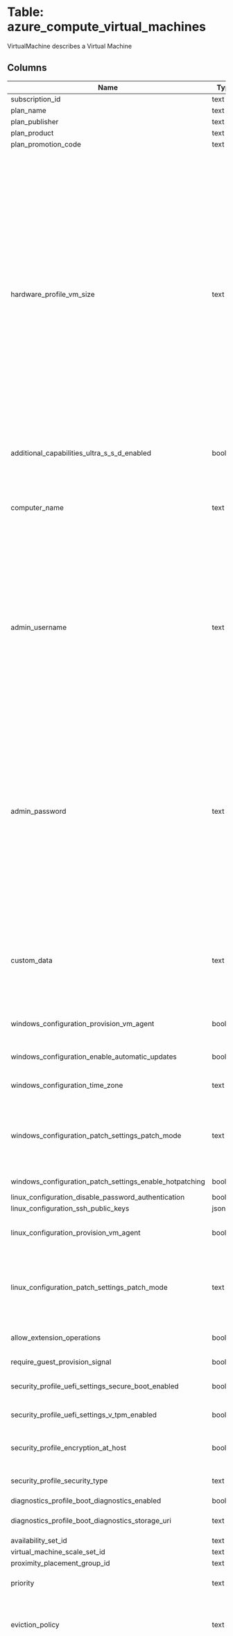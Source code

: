
# Table: azure_compute_virtual_machines
VirtualMachine describes a Virtual Machine
## Columns
| Name        | Type           | Description  |
| ------------- | ------------- | -----  |
|subscription_id|text|Azure subscription id|
|plan_name|text|The plan ID|
|plan_publisher|text|The publisher ID|
|plan_product|text|Specifies the product of the image from the marketplace This is the same value as Offer under the imageReference element|
|plan_promotion_code|text|The promotion code|
|hardware_profile_vm_size|text|Specifies the size of the virtual machine <br><br> The enum data type is currently deprecated and will be removed by December 23rd 2023 <br><br> Recommended way to get the list of available sizes is using these APIs: <br><br> [List all available virtual machine sizes in an availability set](https://docsmicrosoftcom/rest/api/compute/availabilitysets/listavailablesizes) <br><br> [List all available virtual machine sizes in a region]( https://docsmicrosoftcom/en-us/rest/api/compute/resourceskus/list) <br><br> [List all available virtual machine sizes for resizing](https://docsmicrosoftcom/rest/api/compute/virtualmachines/listavailablesizes) For more information about virtual machine sizes, see [Sizes for virtual machines](https://docsmicrosoftcom/en-us/azure/virtual-machines/sizes) <br><br> The available VM sizes depend on region and availability set Possible values include: 'BasicA0', 'BasicA1', 'BasicA2', 'BasicA3', 'BasicA4', 'StandardA0', 'StandardA1', 'StandardA2', 'StandardA3', 'StandardA4', 'StandardA5', 'StandardA6', 'StandardA7', 'StandardA8', 'StandardA9', 'StandardA10', 'StandardA11', 'StandardA1V2', 'StandardA2V2', 'StandardA4V2', 'StandardA8V2', 'StandardA2mV2', 'StandardA4mV2', 'StandardA8mV2', 'StandardB1s', 'StandardB1ms', 'StandardB2s', 'StandardB2ms', 'StandardB4ms', 'StandardB8ms', 'StandardD1', 'StandardD2', 'StandardD3', 'StandardD4', 'StandardD11', 'StandardD12', 'StandardD13', 'StandardD14', 'StandardD1V2', 'StandardD2V2', 'StandardD3V2', 'StandardD4V2', 'StandardD5V2', 'StandardD2V3', 'StandardD4V3', 'StandardD8V3', 'StandardD16V3', 'StandardD32V3', 'StandardD64V3', 'StandardD2sV3', 'StandardD4sV3', 'StandardD8sV3', 'StandardD16sV3', 'StandardD32sV3', 'StandardD64sV3', 'StandardD11V2', 'StandardD12V2', 'StandardD13V2', 'StandardD14V2', 'StandardD15V2', 'StandardDS1', 'StandardDS2', 'StandardDS3', 'StandardDS4', 'StandardDS11', 'StandardDS12', 'StandardDS13', 'StandardDS14', 'StandardDS1V2', 'StandardDS2V2', 'StandardDS3V2', 'StandardDS4V2', 'StandardDS5V2', 'StandardDS11V2', 'StandardDS12V2', 'StandardDS13V2', 'StandardDS14V2', 'StandardDS15V2', 'StandardDS134V2', 'StandardDS132V2', 'StandardDS148V2', 'StandardDS144V2', 'StandardE2V3', 'StandardE4V3', 'StandardE8V3', 'StandardE16V3', 'StandardE32V3', 'StandardE64V3', 'StandardE2sV3', 'StandardE4sV3', 'StandardE8sV3', 'StandardE16sV3', 'StandardE32sV3', 'StandardE64sV3', 'StandardE3216V3', 'StandardE328sV3', 'StandardE6432sV3', 'StandardE6416sV3', 'StandardF1', 'StandardF2', 'StandardF4', 'StandardF8', 'StandardF16', 'StandardF1s', 'StandardF2s', 'StandardF4s', 'StandardF8s', 'StandardF16s', 'StandardF2sV2', 'StandardF4sV2', 'StandardF8sV2', 'StandardF16sV2', 'StandardF32sV2', 'StandardF64sV2', 'StandardF72sV2', 'StandardG1', 'StandardG2', 'StandardG3', 'StandardG4', 'StandardG5', 'StandardGS1', 'StandardGS2', 'StandardGS3', 'StandardGS4', 'StandardGS5', 'StandardGS48', 'StandardGS44', 'StandardGS516', 'StandardGS58', 'StandardH8', 'StandardH16', 'StandardH8m', 'StandardH16m', 'StandardH16r', 'StandardH16mr', 'StandardL4s', 'StandardL8s', 'StandardL16s', 'StandardL32s', 'StandardM64s', 'StandardM64ms', 'StandardM128s', 'StandardM128ms', 'StandardM6432ms', 'StandardM6416ms', 'StandardM12864ms', 'StandardM12832ms', 'StandardNC6', 'StandardNC12', 'StandardNC24', 'StandardNC24r', 'StandardNC6sV2', 'StandardNC12sV2', 'StandardNC24sV2', 'StandardNC24rsV2', 'StandardNC6sV3', 'StandardNC12sV3', 'StandardNC24sV3', 'StandardNC24rsV3', 'StandardND6s', 'StandardND12s', 'StandardND24s', 'StandardND24rs', 'StandardNV6', 'StandardNV12', 'StandardNV24'|
|additional_capabilities_ultra_s_s_d_enabled|boolean|The flag that enables or disables a capability to have one or more managed data disks with UltraSSD_LRS storage account type on the VM or VMSS Managed disks with storage account type UltraSSD_LRS can be added to a virtual machine or virtual machine scale set only if this property is enabled|
|computer_name|text|Specifies the host OS name of the virtual machine <br><br> This name cannot be updated after the VM is created <br><br> **Max-length (Windows):** 15 characters <br><br> **Max-length (Linux):** 64 characters <br><br> For naming conventions and restrictions see [Azure infrastructure services implementation guidelines](https://docsmicrosoftcom/azure/virtual-machines/virtual-machines-linux-infrastructure-subscription-accounts-guidelines?toc=%2fazure%2fvirtual-machines%2flinux%2ftocjson#1-naming-conventions)|
|admin_username|text|Specifies the name of the administrator account <br><br> This property cannot be updated after the VM is created <br><br> **Windows-only restriction:** Cannot end in "" <br><br> **Disallowed values:** "administrator", "admin", "user", "user1", "test", "user2", "test1", "user3", "admin1", "1", "123", "a", "actuser", "adm", "admin2", "aspnet", "backup", "console", "david", "guest", "john", "owner", "root", "server", "sql", "support", "support_388945a0", "sys", "test2", "test3", "user4", "user5" <br><br> **Minimum-length (Linux):** 1  character <br><br> **Max-length (Linux):** 64 characters <br><br> **Max-length (Windows):** 20 characters  <br><br><li> For root access to the Linux VM, see [Using root privileges on Linux virtual machines in Azure](https://docsmicrosoftcom/azure/virtual-machines/virtual-machines-linux-use-root-privileges?toc=%2fazure%2fvirtual-machines%2flinux%2ftocjson)<br><li> For a list of built-in system users on Linux that should not be used in this field, see [Selecting User Names for Linux on Azure](https://docsmicrosoftcom/azure/virtual-machines/virtual-machines-linux-usernames?toc=%2fazure%2fvirtual-machines%2flinux%2ftocjson)|
|admin_password|text|Specifies the password of the administrator account <br><br> **Minimum-length (Windows):** 8 characters <br><br> **Minimum-length (Linux):** 6 characters <br><br> **Max-length (Windows):** 123 characters <br><br> **Max-length (Linux):** 72 characters <br><br> **Complexity requirements:** 3 out of 4 conditions below need to be fulfilled <br> Has lower characters <br>Has upper characters <br> Has a digit <br> Has a special character (Regex match [\W_]) <br><br> **Disallowed values:** "abc@123", "P@$$w0rd", "P@ssw0rd", "P@ssword123", "Pa$$word", "pass@word1", "Password!", "Password1", "Password22", "iloveyou!" <br><br> For resetting the password, see [How to reset the Remote Desktop service or its login password in a Windows VM](https://docsmicrosoftcom/azure/virtual-machines/virtual-machines-windows-reset-rdp?toc=%2fazure%2fvirtual-machines%2fwindows%2ftocjson) <br><br> For resetting root password, see [Manage users, SSH, and check or repair disks on Azure Linux VMs using the VMAccess Extension](https://docsmicrosoftcom/azure/virtual-machines/virtual-machines-linux-using-vmaccess-extension?toc=%2fazure%2fvirtual-machines%2flinux%2ftocjson#reset-root-password)|
|custom_data|text|Specifies a base-64 encoded string of custom data The base-64 encoded string is decoded to a binary array that is saved as a file on the Virtual Machine The maximum length of the binary array is 65535 bytes <br><br> **Note: Do not pass any secrets or passwords in customData property** <br><br> This property cannot be updated after the VM is created <br><br> customData is passed to the VM to be saved as a file, for more information see [Custom Data on Azure VMs](https://azuremicrosoftcom/en-us/blog/custom-data-and-cloud-init-on-windows-azure/) <br><br> For using cloud-init for your Linux VM, see [Using cloud-init to customize a Linux VM during creation](https://docsmicrosoftcom/azure/virtual-machines/virtual-machines-linux-using-cloud-init?toc=%2fazure%2fvirtual-machines%2flinux%2ftocjson)|
|windows_configuration_provision_vm_agent|boolean|Indicates whether virtual machine agent should be provisioned on the virtual machine <br><br> When this property is not specified in the request body, default behavior is to set it to true  This will ensure that VM Agent is installed on the VM so that extensions can be added to the VM later|
|windows_configuration_enable_automatic_updates|boolean|Indicates whether Automatic Updates is enabled for the Windows virtual machine Default value is true <br><br> For virtual machine scale sets, this property can be updated and updates will take effect on OS reprovisioning|
|windows_configuration_time_zone|text|Specifies the time zone of the virtual machine eg "Pacific Standard Time" <br><br> Possible values can be [TimeZoneInfoId](https://docsmicrosoftcom/en-us/dotnet/api/systemtimezoneinfoid?#System_TimeZoneInfo_Id) value from time zones returned by [TimeZoneInfoGetSystemTimeZones](https://docsmicrosoftcom/en-us/dotnet/api/systemtimezoneinfogetsystemtimezones)|
|windows_configuration_patch_settings_patch_mode|text|the property WindowsConfigurationenableAutomaticUpdates must be false<br /><br /> **AutomaticByOS** - The virtual machine will automatically be updated by the OS The property WindowsConfigurationenableAutomaticUpdates must be true <br /><br /> **AutomaticByPlatform** - the virtual machine will automatically updated by the platform The properties provisionVMAgent and WindowsConfigurationenableAutomaticUpdates must be true Possible values include: 'WindowsVMGuestPatchModeManual', 'WindowsVMGuestPatchModeAutomaticByOS', 'WindowsVMGuestPatchModeAutomaticByPlatform'|
|windows_configuration_patch_settings_enable_hotpatching|boolean|Enables customers to patch their Azure VMs without requiring a reboot For enableHotpatching, the 'provisionVMAgent' must be set to true and 'patchMode' must be set to 'AutomaticByPlatform'|
|linux_configuration_disable_password_authentication|boolean|Specifies whether password authentication should be disabled|
|linux_configuration_ssh_public_keys|jsonb|The list of SSH public keys used to authenticate with linux based VMs|
|linux_configuration_provision_vm_agent|boolean|Indicates whether virtual machine agent should be provisioned on the virtual machine <br><br> When this property is not specified in the request body, default behavior is to set it to true  This will ensure that VM Agent is installed on the VM so that extensions can be added to the VM later|
|linux_configuration_patch_settings_patch_mode|text|Specifies the mode of VM Guest Patching to IaaS virtual machine<br /><br /> Possible values are:<br /><br /> **ImageDefault** - The virtual machine's default patching configuration is used <br /><br /> **AutomaticByPlatform** - The virtual machine will be automatically updated by the platform The property provisionVMAgent must be true Possible values include: 'ImageDefault', 'AutomaticByPlatform'|
|allow_extension_operations|boolean|Specifies whether extension operations should be allowed on the virtual machine <br><br>This may only be set to False when no extensions are present on the virtual machine|
|require_guest_provision_signal|boolean|Specifies whether the guest provision signal is required to infer provision success of the virtual machine  **Note: This property is for private testing only, and all customers must not set the property to false**|
|security_profile_uefi_settings_secure_boot_enabled|boolean|Specifies whether secure boot should be enabled on the virtual machine <br><br>Minimum api-version: 2020-12-01|
|security_profile_uefi_settings_v_tpm_enabled|boolean|Specifies whether vTPM should be enabled on the virtual machine <br><br>Minimum api-version: 2020-12-01|
|security_profile_encryption_at_host|boolean|This property can be used by user in the request to enable or disable the Host Encryption for the virtual machine or virtual machine scale set This will enable the encryption for all the disks including Resource/Temp disk at host itself <br><br> Default: The Encryption at host will be disabled unless this property is set to true for the resource|
|security_profile_security_type|text|Specifies the SecurityType of the virtual machine It is set as TrustedLaunch to enable UefiSettings <br><br> Default: UefiSettings will not be enabled unless this property is set as TrustedLaunch Possible values include: 'SecurityTypesTrustedLaunch'|
|diagnostics_profile_boot_diagnostics_enabled|boolean|Whether boot diagnostics should be enabled on the Virtual Machine|
|diagnostics_profile_boot_diagnostics_storage_uri|text|Uri of the storage account to use for placing the console output and screenshot <br><br>If storageUri is not specified while enabling boot diagnostics, managed storage will be used|
|availability_set_id|text|Resource Id|
|virtual_machine_scale_set_id|text|Resource Id|
|proximity_placement_group_id|text|Resource Id|
|priority|text|Specifies the priority for the virtual machine <br><br>Minimum api-version: 2019-03-01 Possible values include: 'Regular', 'Low', 'Spot'|
|eviction_policy|text|Specifies the eviction policy for the Azure Spot virtual machine and Azure Spot scale set <br><br>For Azure Spot virtual machines, both 'Deallocate' and 'Delete' are supported and the minimum api-version is 2019-03-01 <br><br>For Azure Spot scale sets, both 'Deallocate' and 'Delete' are supported and the minimum api-version is 2017-10-30-preview Possible values include: 'Deallocate', 'Delete'|
|billing_profile_max_price|float|Specifies the maximum price you are willing to pay for a Azure Spot VM/VMSS This price is in US Dollars <br><br> This price will be compared with the current Azure Spot price for the VM size Also, the prices are compared at the time of create/update of Azure Spot VM/VMSS and the operation will only succeed if  the maxPrice is greater than the current Azure Spot price <br><br> The maxPrice will also be used for evicting a Azure Spot VM/VMSS if the current Azure Spot price goes beyond the maxPrice after creation of VM/VMSS <br><br> Possible values are: <br><br> - Any decimal value greater than zero Example: 001538 <br><br> -1 – indicates default price to be up-to on-demand <br><br> You can set the maxPrice to -1 to indicate that the Azure Spot VM/VMSS should not be evicted for price reasons Also, the default max price is -1 if it is not provided by you <br><br>Minimum api-version: 2019-03-01|
|host_id|text|Resource Id|
|host_group_id|text|Resource Id|
|provisioning_state|text|The provisioning state, which only appears in the response|
|license_type|text|Specifies that the image or disk that is being used was licensed on-premises <br><br> Possible values for Windows Server operating system are: <br><br> Windows_Client <br><br> Windows_Server <br><br> Possible values for Linux Server operating system are: <br><br> RHEL_BYOS (for RHEL) <br><br> SLES_BYOS (for SUSE) <br><br> For more information, see [Azure Hybrid Use Benefit for Windows Server](https://docsmicrosoftcom/azure/virtual-machines/windows/hybrid-use-benefit-licensing) <br><br> [Azure Hybrid Use Benefit for Linux Server](https://docsmicrosoftcom/azure/virtual-machines/linux/azure-hybrid-benefit-linux) <br><br> Minimum api-version: 2015-06-15|
|vm_id|text|Specifies the VM unique ID which is a 128-bits identifier that is encoded and stored in all Azure IaaS VMs SMBIOS and can be read using platform BIOS commands|
|extensions_time_budget|text|Specifies the time alloted for all extensions to start The time duration should be between 15 minutes and 120 minutes (inclusive) and should be specified in ISO 8601 format The default value is 90 minutes (PT1H30M) <br><br> Minimum api-version: 2020-06-01|
|platform_fault_domain|integer|1<li>This property cannot be updated once the Virtual Machine is created<li>Fault domain assignment can be viewed in the Virtual Machine Instance View<br><br>Minimum api‐version: 2020‐12‐01|
|identity_principal_id|text|The principal id of virtual machine identity This property will only be provided for a system assigned identity|
|identity_tenant_id|text|The tenant id associated with the virtual machine This property will only be provided for a system assigned identity|
|identity_type|text|The type of identity used for the virtual machine The type 'SystemAssigned, UserAssigned' includes both an implicitly created identity and a set of user assigned identities The type 'None' will remove any identities from the virtual machine Possible values include: 'ResourceIdentityTypeSystemAssigned', 'ResourceIdentityTypeUserAssigned', 'ResourceIdentityTypeSystemAssignedUserAssigned', 'ResourceIdentityTypeNone'|
|identity_user_assigned_identities|jsonb|The list of user identities associated with the Virtual Machine The user identity dictionary key references will be ARM resource ids in the form: '/subscriptions/{subscriptionId}/resourceGroups/{resourceGroupName}/providers/MicrosoftManagedIdentity/userAssignedIdentities/{identityName}'|
|zones|text[]|The virtual machine zones|
|extended_location_name|text|The name of the extended location|
|extended_location_type|text|The type of the extended location Possible values include: 'EdgeZone'|
|id|text|Resource Id|
|name|text|Resource name|
|type|text|Resource type|
|location|text|Resource location|
|tags|jsonb|Resource tags|
